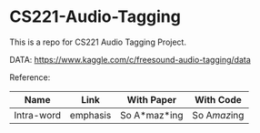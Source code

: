 # CS221-Audio-Tagging
This is a repo for CS221 Audio Tagging Project.


DATA:
https://www.kaggle.com/c/freesound-audio-tagging/data


Reference:

Name        | Link | With Paper          | With Code     |
------------|--------|------------------|-----------------------|
Intra-word  | emphasis | So A\*maz\*ing   | So A<em>maz</em>ing   |
